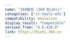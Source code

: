 ```yaml
---
name: "360壁纸 (360 Bizhi)"
categories: ['it-tools-vdi']
compatibility: emulation
display_result: "Compatible"
version_from: "4.0.428.0"
link: https://bizhi.360.cn
---
```

